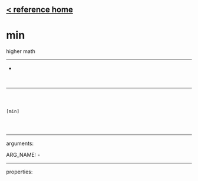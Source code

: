 [< reference home](index.html)
---

# min


higher math

---

-
<br>


---


```



[min]


            
```

---
arguments:

ARG_NAME: -<br>

---
properties:


